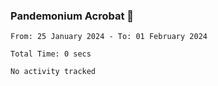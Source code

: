 ### Pandemonium Acrobat 🤸

<!--START_SECTION:waka-->

```all_time
From: 25 January 2024 - To: 01 February 2024

Total Time: 0 secs

No activity tracked
```

<!--END_SECTION:waka-->
